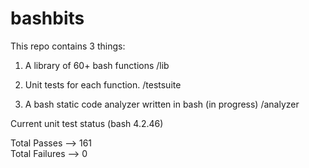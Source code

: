 # bashbits

This repo contains 3 things:

1) A library of 60+ bash functions
    /lib

2) Unit tests for each function.
    /testsuite

3) A bash static code analyzer written in bash (in progress)
    /analyzer


Current unit test status (bash 4.2.46)

  Total Passes --> 161  
  Total Failures --> 0  

